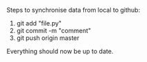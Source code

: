 Steps to synchronise data from local to github:

1. git add "file.py"
2. git commit -m "comment"
3. git push origin master

Everything should now be up to date.

